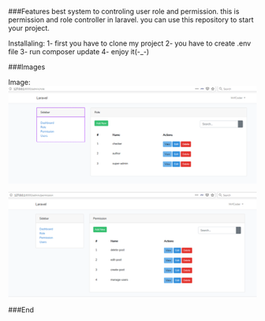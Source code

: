 ###Features
best system to controling user role and permission.
this is permission and role controller in laravel.
you can use this repository  to start your project.

Installaling:
    1- first you have to clone my project
    2- you have to create .env file
    3- run composer update
    4- enjoy it(-_-)



###Images

Image:
[![](https://raw.githubusercontent.com/MrfCoder/permissionControler/master/screen/1.PNG)](https://raw.githubusercontent.com/MrfCoder/permissionControler/master/screen/1.PNG)

![](https://raw.githubusercontent.com/MrfCoder/permissionControler/master/screen/2.PNG)


###End

